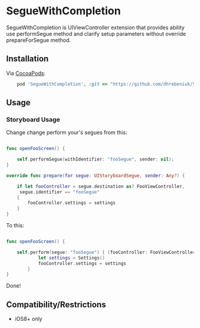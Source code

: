 # SegueWithCompletion

SegueWithCompletion is UIViewController extension that provides ability use performSegue method and clarify setup parameters without override prepareForSegue method.

## Installation
Via [CocoaPods](http://cocoapods.org):
```ruby
	pod 'SegueWithCompletion', :git => "https://github.com/dhrebeniuk/SegueWithCompletion.git"

```

## Usage

### Storyboard Usage

Change change perform your's segues from this:

```swift

func openFooScreen() {

	self.performSegue(withIdentifier: "fooSegue", sender: nil);
}

override func prepare(for segue: UIStoryboardSegue, sender: Any?) {

	if let fooController = segue.destination as? FooViewController, 
	 segue.identifier == "fooSegue" 
	{
		fooController.settings = settings
	}
}


```

To this:

```swift

func openFooScreen() {

	self.perform(segue: "fooSegue") { (fooController: FooViewController) in
			let settings = Settings()
			fooController.settings = settings
		}
}

```

Done!

## Compatibility/Restrictions
* iOS8+ only

